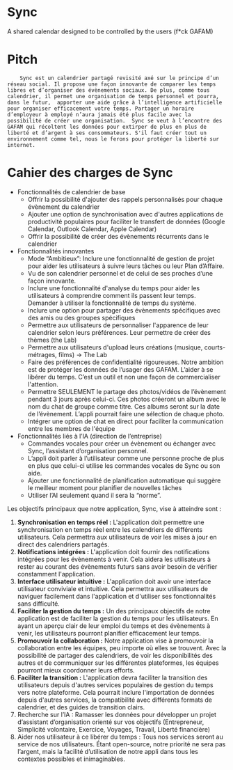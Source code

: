 # Sync
A shared calendar designed to be controlled by the users (f*ck GAFAM)

# Pitch

        Sync est un calendrier partagé revisité axé sur le principe d’un réseau social. Il propose une façon innovante de comparer les temps libres et d’organiser des évènements sociaux. De plus, comme tous calendrier, il permet une organisation de temps personnel et pourra, dans le futur,  apporter une aide grâce à l’intelligence artificielle pour organiser efficacement votre temps. Partager un horaire d’employeur à employé n’aura jamais été plus facile avec la possibilité de créer une organisation.  Sync se veut à l’encontre des GAFAM qui récoltent les données pour extirper de plus en plus de liberté et d’argent à ses consommateurs. S'il faut créer tout un environnement comme tel, nous le ferons pour protéger la liberté sur internet.

# Cahier des charges de Sync

- Fonctionnalités de calendrier de base
    - Offrir la possibilité d'ajouter des rappels personnalisés pour chaque évènement du calendrier
    - Ajouter une option de synchronisation avec d'autres applications de productivité populaires pour faciliter le transfert de données (Google Calendar, Outlook Calendar, Apple Calendar)
    - Offrir la possibilité de créer des évènements récurrents dans le calendrier
- Fonctionnalités innovantes
    - Mode “Ambitieux”: Inclure une fonctionnalité de gestion de projet pour aider les utilisateurs à suivre leurs tâches ou leur Plan d’Affaire.
    - Vu de son calendrier personnel et de celui de ses proches d’une façon innovante.
    - Inclure une fonctionnalité d'analyse du temps pour aider les utilisateurs à comprendre comment ils passent leur temps. Demander à utiliser la fonctionnalité de temps du système.
    - Inclure une option pour partager des évènements spécifiques avec des amis ou des groupes spécifiques
    - Permettre aux utilisateurs de personnaliser l'apparence de leur calendrier selon leurs préférences. Leur permettre de créer des thèmes (the Lab)
    - Permettre aux utilisateurs d'upload leurs créations (musique, courts-métrages, films) -> The Lab
    - Faire des préférences de confidentialité rigoureuses. Notre ambition est de protéger les données de l’usager des GAFAM. L’aider à se libérer du temps. C’est un outil et non une façon de commercialiser l'attention.
    - Permettre SEULEMENT le partage des photos/vidéos de l’évènement pendant 3 jours après celui-ci. Ces photos créeront un album avec le nom du chat de groupe comme titre. Ces albums seront sur la date de l’évènement. L’appli pourrait faire une sélection de chaque photo.
    - Intégrer une option de chat en direct pour faciliter la communication entre les membres de l'équipe
- Fonctionnalités liés à l’IA (direction de l’entreprise)
    - Commandes vocales pour créer un évènement ou échanger avec Sync, l’assistant d’organisation personnel.
    - L’appli doit parler à l’utilisateur comme une personne proche de plus en plus que celui-ci utilise les commandes vocales de Sync ou son aide.
    - Ajouter une fonctionnalité de planification automatique qui suggère le meilleur moment pour planifier de nouvelles tâches
    - Utiliser l’AI seulement quand il sera la “norme”.

Les objectifs principaux que notre application, Sync, vise à atteindre sont :

1. **Synchronisation en temps réel :** L'application doit permettre une synchronisation en temps réel entre les calendriers de différents utilisateurs. Cela permettra aux utilisateurs de voir les mises à jour en direct des calendriers partagés.
2. **Notifications intégrées :** L'application doit fournir des notifications intégrées pour les évènements à venir. Cela aidera les utilisateurs à rester au courant des évènements futurs sans avoir besoin de vérifier constamment l'application.
3. **Interface utilisateur intuitive :** L'application doit avoir une interface utilisateur conviviale et intuitive. Cela permettra aux utilisateurs de naviguer facilement dans l'application et d'utiliser ses fonctionnalités sans difficulté.
4. **Faciliter la gestion du temps :** Un des principaux objectifs de notre application est de faciliter la gestion du temps pour les utilisateurs. En ayant un aperçu clair de leur emploi du temps et des évènements à venir, les utilisateurs pourront planifier efficacement leur temps.
5. **Promouvoir la collaboration :** Notre application vise à promouvoir la collaboration entre les équipes, peu importe où elles se trouvent. Avec la possibilité de partager des calendriers, de voir les disponibilités des autres et de communiquer sur les différentes plateformes, les équipes pourront mieux coordonner leurs efforts.
6. **Faciliter la transition :** L'application devra faciliter la transition des utilisateurs depuis d'autres services populaires de gestion du temps vers notre plateforme. Cela pourrait inclure l'importation de données depuis d'autres services, la compatibilité avec différents formats de calendrier, et des guides de transition clairs.
7. Recherche sur l’IA : Ramasser les données pour développer un projet d’assistant d’organisation orienté sur vos objectifs (Entrepreneur, Simplicité volontaire, Exercice, Voyages, Travail, Liberté financière)
8. Aider nos utilisateur à ce libérer du temps : Tous nos services seront au service de nos utilisateurs. Étant open-source, notre priorité ne sera pas l’argent, mais la facilité d’utilisation de notre appli dans tous les contextes possibles et inimaginables.
